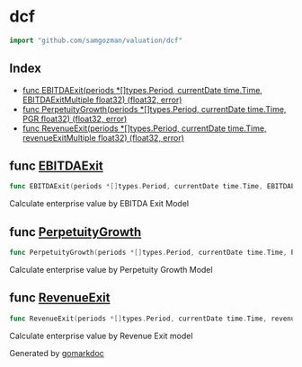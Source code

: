 <!-- Code generated by gomarkdoc. DO NOT EDIT -->

# dcf

```go
import "github.com/samgozman/valuation/dcf"
```

## Index

- [func EBITDAExit(periods *[]types.Period, currentDate time.Time, EBITDAExitMultiple float32) (float32, error)](<#func-ebitdaexit>)
- [func PerpetuityGrowth(periods *[]types.Period, currentDate time.Time, PGR float32) (float32, error)](<#func-perpetuitygrowth>)
- [func RevenueExit(periods *[]types.Period, currentDate time.Time, revenueExitMultiple float32) (float32, error)](<#func-revenueexit>)


## func [EBITDAExit](<https://github.com/samgozman/valuation/blob/main/dcf/ebitda-exit.go#L13>)

```go
func EBITDAExit(periods *[]types.Period, currentDate time.Time, EBITDAExitMultiple float32) (float32, error)
```

Calculate enterprise value by EBITDA	Exit Model

## func [PerpetuityGrowth](<https://github.com/samgozman/valuation/blob/main/dcf/perpetuity-growth.go#L13>)

```go
func PerpetuityGrowth(periods *[]types.Period, currentDate time.Time, PGR float32) (float32, error)
```

Calculate enterprise value by Perpetuity Growth Model

## func [RevenueExit](<https://github.com/samgozman/valuation/blob/main/dcf/revenue-exit.go#L13>)

```go
func RevenueExit(periods *[]types.Period, currentDate time.Time, revenueExitMultiple float32) (float32, error)
```

Calculate enterprise value by Revenue Exit model



Generated by [gomarkdoc](<https://github.com/princjef/gomarkdoc>)
